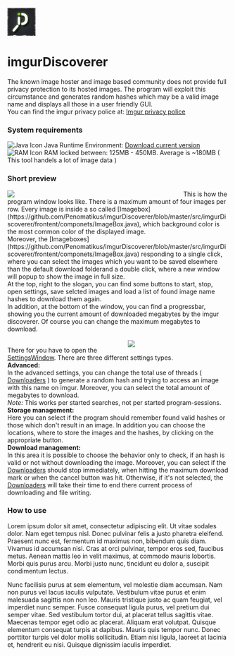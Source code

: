 ![Icon](https://github.com/Penomatikus/imgurDiscoverer/blob/master/resources/imgurdiscoverer.png?raw=true)
# imgurDiscoverer
The known image hoster and image based community does not provide full privacy protection to its hosted images. The program will exploit this circumstance and generates random hashes which may be a valid image name and displays all those in a user friendly GUI.    
You can find the imgur privacy police at: [Imgur privacy police](https://imgur.com/privacy)

### System requirements   
![Java Icon](http://findicons.com/files/icons/1008/quiet/16/java.png) Java Runtime Environment: [Download current version](https://java.com/de/download/)  
![RAM Icon](https://cdn3.iconfinder.com/data/icons/discovery/16x16/devices/gnome-dev-media-cf.png) RAM locked between: 125MB - 450MB. Average is ~180MB ( This tool handels a lot of image data )

  
### Short preview  
<img align="left" src="https://i.imgur.com/k692xXT.png" width="400">
This is how the program window looks like. There is a maximum amount of four images per row. Every image is inside a so called [Imagebox](https://github.com/Penomatikus/imgurDiscoverer/blob/master/src/imgurDiscoverer/frontent/componets/ImageBox.java), which background color is the most common color of the displayed image. <br> Moreover, the [Imageboxes](https://github.com/Penomatikus/imgurDiscoverer/blob/master/src/imgurDiscoverer/frontent/componets/ImageBox.java) responding to a single click, where you can select the images which you want to be saved elsewhere than the default download folderand a double click, where a new window will popup to show the image in full size. <br>
At the top, right to the slogan, you can find some buttons to start, stop, open settings, save selcted images and load a list of found image name hashes to download them again. <br> In addition, at the bottom of the window, you can find a progressbar, showing you the current amount of downloaded megabytes by the imgur discoverer. Of course you can change the maximum megabytes to download. <br> <br><img align="right" src="https://i.imgur.com/j8tTA5I.png" width="230">

There for you have to open the [SettingsWindow](https://github.com/Penomatikus/imgurDiscoverer/blob/master/src/imgurDiscoverer/frontent/frameextra/SettingsWindow.java). There are three different settings types. <br> <b>Advanced:</b> <br> In the advanced settings, you can change the total use of threads ( [Downloaders](https://github.com/Penomatikus/imgurDiscoverer/blob/master/src/imgurDiscoverer/backend/net/Downloader.java) ) to generate a random hash and trying to access an image with this name on imgur. Moreover, you can select the total amount of megabytes to download. <br><i>Note:</i> This works per started searches, not per started program-sessions.<br><b>Storage management:</b><br> Here you can select if the program should remember found valid hashes or those which don't result in an image. In addition you can choose the locations, where to store the images and the hashes, by clicking on the appropriate button. <br><b>Download management: </b> <br> In this area it is possible to choose the behavior only to check, if an hash is valid or not without downloading the image. Moreover, you can select if the [Downloaders](https://github.com/Penomatikus/imgurDiscoverer/blob/master/src/imgurDiscoverer/backend/net/Downloader.java) should stop immediately, when hitting the maximum download mark or when the cancel button was hit. Otherwise, if it's not selected, the [Downloaders](https://github.com/Penomatikus/imgurDiscoverer/blob/master/src/imgurDiscoverer/backend/net/Downloader.java) will take their time to end there current process of downloading and file writing. <br>

### How to use
Lorem ipsum dolor sit amet, consectetur adipiscing elit. Ut vitae sodales dolor. Nam eget tempus nisl. Donec pulvinar felis a justo pharetra eleifend. Praesent nunc est, fermentum id maximus non, bibendum quis diam. Vivamus id accumsan nisi. Cras at orci pulvinar, tempor eros sed, faucibus metus. Aenean mattis leo in velit maximus, at commodo mauris lobortis. Morbi quis purus arcu. Morbi justo nunc, tincidunt eu dolor a, suscipit condimentum lectus.

Nunc facilisis purus at sem elementum, vel molestie diam accumsan. Nam non purus vel lacus iaculis vulputate. Vestibulum vitae purus et enim malesuada sagittis non non leo. Mauris tristique justo ac quam feugiat, vel imperdiet nunc semper. Fusce consequat ligula purus, vel pretium dui semper vitae. Sed vestibulum tortor dui, at placerat tellus sagittis vitae. Maecenas tempor eget odio ac placerat. Aliquam erat volutpat. Quisque elementum consequat turpis at dapibus. Mauris quis tempor nunc. Donec porttitor turpis vel dolor mollis sollicitudin. Etiam nisi ligula, laoreet at lacinia et, hendrerit eu nisi. Quisque dignissim iaculis imperdiet.
